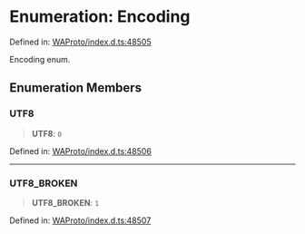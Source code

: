# Enumeration: Encoding

Defined in: [WAProto/index.d.ts:48505](https://github.com/Fokusdotid/Baileys/blob/49e815e65b8f4aea31725e09dcf4815734557e39/WAProto/index.d.ts#L48505)

Encoding enum.

## Enumeration Members

### UTF8

> **UTF8**: `0`

Defined in: [WAProto/index.d.ts:48506](https://github.com/Fokusdotid/Baileys/blob/49e815e65b8f4aea31725e09dcf4815734557e39/WAProto/index.d.ts#L48506)

***

### UTF8\_BROKEN

> **UTF8\_BROKEN**: `1`

Defined in: [WAProto/index.d.ts:48507](https://github.com/Fokusdotid/Baileys/blob/49e815e65b8f4aea31725e09dcf4815734557e39/WAProto/index.d.ts#L48507)
